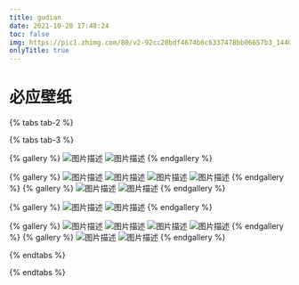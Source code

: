 ```yaml
---
title: gudian
date: 2021-10-20 17:48:24
toc: false
img: https://pic1.zhimg.com/80/v2-92cc20bdf4674b6c6337478bb06657b3_1440w.jpg?source=1940ef5c
onlyTitle: true
---
```


# 必应壁纸
{% tabs tab-2 %}
<!-- tab 2021 -->
{% tabs tab-3 %}
<!-- tab 08 -->
{% gallery %}
![图片描述](/gallery/bing/2021/08/20211022.jpg)
![图片描述](/gallery/bing/2021/08/20211023.jpg)
{% endgallery %}

{% gallery %}
![图片描述](/gallery/bing/2021/08/20211024.jpg)
![图片描述](/gallery/bing/2021/08/20211025.jpg)
![图片描述](/gallery/bing/2021/08/20211026.jpg)
![图片描述](/gallery/bing/2021/08/20211027.jpg)
{% endgallery %}
{% gallery %}
![图片描述](/gallery/bing/2021/08/20211028.jpg)
![图片描述](/gallery/bing/2021/08/20211029.jpg)
{% endgallery %}
<!-- endtab -->
<!-- tab 10-->

{% gallery %}
![图片描述](/gallery/bing/2021/10/20211022.jpg)
![图片描述](/gallery/bing/2021/10/20211023.jpg)
{% endgallery %}

{% gallery %}
![图片描述](/gallery/bing/2021/10/20211024.jpg)
![图片描述](/gallery/bing/2021/10/20211025.jpg)
![图片描述](/gallery/bing/2021/10/20211026.jpg)
![图片描述](/gallery/bing/2021/10/20211027.jpg)
{% endgallery %}
{% gallery %}
![图片描述](/gallery/bing/2021/10/20211028.jpg)
![图片描述](/gallery/bing/2021/10/20211029.jpg)
{% endgallery %}

<!-- endtab -->
{% endtabs %}
<!-- endtab -->
<!-- tab 2022 -->

<!-- endtab -->
{% endtabs %}


